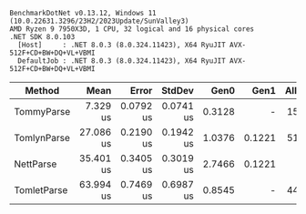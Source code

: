 ```
BenchmarkDotNet v0.13.12, Windows 11 (10.0.22631.3296/23H2/2023Update/SunValley3)
AMD Ryzen 9 7950X3D, 1 CPU, 32 logical and 16 physical cores
.NET SDK 8.0.103
  [Host]     : .NET 8.0.3 (8.0.324.11423), X64 RyuJIT AVX-512F+CD+BW+DQ+VL+VBMI
  DefaultJob : .NET 8.0.3 (8.0.324.11423), X64 RyuJIT AVX-512F+CD+BW+DQ+VL+VBMI
```


| Method      | Mean      | Error     | StdDev    | Gen0   | Gen1   | Allocated |
|------------ |----------:|----------:|----------:|-------:|-------:|----------:|
| TommyParse  |  7.329 us | 0.0792 us | 0.0741 us | 0.3128 |      - |  15.67 KB |
| TomlynParse | 27.086 us | 0.2190 us | 0.1942 us | 1.0376 | 0.1221 |  51.47 KB |
| NettParse   | 35.401 us | 0.3405 us | 0.3019 us | 2.7466 | 0.1221 | 136.81 KB |
| TomletParse | 63.994 us | 0.7469 us | 0.6987 us | 0.8545 |      - |  44.23 KB |
